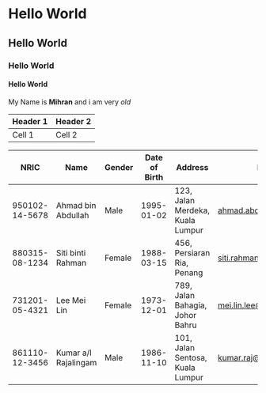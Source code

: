 # Hello World 
## Hello World
### Hello World
#### Hello World
My Name is **Mihran** and i am very *old*

| Header 1 | Header 2 |
|----------|----------|
| Cell 1   | Cell 2   |

| NRIC      | Name                  | Gender | Date of Birth | Address                           | Email                       | Phone Number   |
|-----------|-----------------------|--------|---------------|-----------------------------------|-----------------------------|-----------------|
| 950102-14-5678 | Ahmad bin Abdullah | Male   | 1995-01-02    | 123, Jalan Merdeka, Kuala Lumpur  | ahmad.abd@example.com      | +6012-345-6789  |
| 880315-08-1234 | Siti binti Rahman   | Female | 1988-03-15    | 456, Persiaran Ria, Penang        | siti.rahman@example.com    | +6016-789-0123  |
| 731201-05-4321 | Lee Mei Lin          | Female | 1973-12-01    | 789, Jalan Bahagia, Johor Bahru   | mei.lin.lee@example.com    | +6019-456-7890  |
| 861110-12-3456 | Kumar a/l Rajalingam | Male  | 1986-11-10    | 101, Jalan Sentosa, Kuala Lumpur | kumar.raj@example.com      | +6018-123-4567  |
